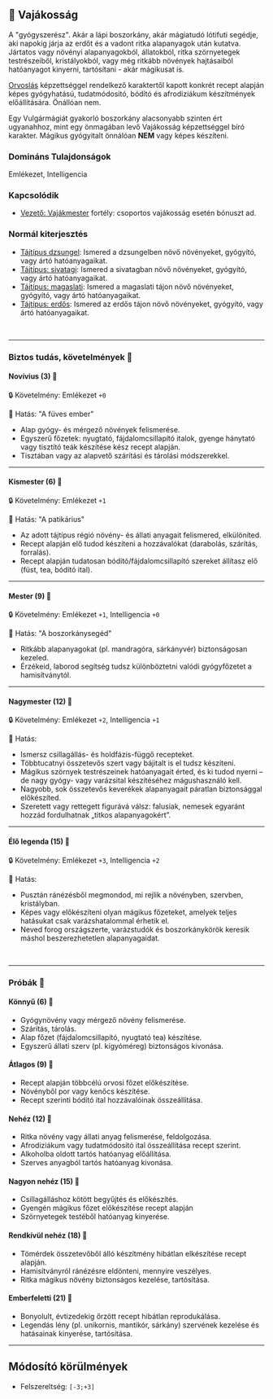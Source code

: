 ## 🔵 Vajákosság

A "gyógyszerész". Akár a lápi boszorkány, akár mágiatudó lótifuti segédje, aki napokig járja az erdőt és a vadont ritka alapanyagok után kutatva. Jártatos vagy növényi alapanyagokból, állatokból, ritka szörnyetegek testrészeiből, kristályokból, vagy még ritkább növények hajtásaiból hatóanyagot kinyerni, tartósítani - akár mágikusat is.

[Orvoslás](../kepzettsegek.primer.altalanos/orvoslas.md) képzettséggel rendelkező karaktertől kapott konkrét recept alapján képes gyógyhatású, tudatmódositó, bódító és afrodiziákum készítmények előállítására. Önállóan nem.

Egy Vulgármágiát gyakorló boszorkány alacsonyabb szinten ért ugyanahhoz, mint egy önmagában levő Vajákosság képzettséggel bíró karakter. Mágikus gyógyitalt önnálóan **NEM** vagy képes készíteni.

### Domináns Tulajdonságok

Emlékezet, Intelligencia

### Kapcsolódik

- [Vezető: Vajákmester](../fortelyok.altalanos/vezeto_vajakmester.md) fortély: csoportos vajákosság esetén bónuszt ad.

### Normál kiterjesztés

- [Tájtípus dzsungel](../fortelyok.szabad/tajtipus_dzsungel.md): Ismered a dzsungelben növő növényeket, gyógyító, vagy ártó hatóanyagaikat.
- [Tájtípus: sivatagi](../fortelyok.szabad/tajtipus_sivatagi.md): Ismered a sivatagban növő növényeket, gyógyító, vagy ártó hatóanyagaikat.
- [Tájtípus: magaslati](../fortelyok.szabad/tajtipus_magaslati.md): Ismered a magaslati tájon növő növényeket, gyógyító, vagy ártó hatóanyagaikat.
- [Tájtípus: erdős](../fortelyok.szabad/tajtipus_erdos.md): Ismered az erdős tájon növő növényeket, gyógyító, vagy ártó hatóanyagaikat.

<br />

---
### Biztos tudás, követelmények 📖

#### Novívius (3) 📖

🔒 Követelmény: Emlékezet `+0`

🌟 Hatás: "A füves ember"
- Alap gyógy- és mérgező növények felismerése.
- Egyszerű főzetek: nyugtató, fájdalomcsillapító italok, gyenge hánytató vagy tisztító teák készítése kész recept alapján.
- Tisztában vagy az alapvető szárítási és tárolási módszerekkel.

---
#### Kismester (6) 📖

🔒 Követelmény: Emlékezet `+1`

🌟 Hatás: "A patikárius"
- Az adott tájtípus régió növény- és állati anyagait felismered, elkülöníted.
- Recept alapján elő tudod készíteni a hozzávalókat (darabolás, szárítás, forralás).
- Recept alapján tudatosan bódító/fájdalomcsillapító szereket állítasz elő (füst, tea, bódító ital).

---
#### Mester (9) 📖

🔒 Követelmény: Emlékezet `+1`, Intelligencia `+0`

🌟 Hatás: "A boszorkánysegéd"
- Ritkább alapanyagokat (pl. mandragóra, sárkányvér) biztonságosan kezeled.
- Érzékeid, laborod segítség tudsz különböztetni valódi gyógyfőzetet a hamisítványtól.

---
#### Nagymester (12) 📖

🔒 Követelmény: Emlékezet `+2`, Intelligencia `+1`

🌟 Hatás:
- Ismersz csillagállás- és holdfázis-függő recepteket.
- Többtucatnyi összetevős szert vagy bájitalt is el tudsz készíteni.
- Mágikus szörnyek testrészeinek hatóanyagait érted, és ki tudod nyerni – de nagy gyógy- vagy varázsital készítéséhez mágushasználó kell.
- Nagyobb, sok összetevős keverékek alapanyagait páratlan biztonsággal előkészíted.
- Szeretett vagy rettegett figurává válsz: falusiak, nemesek egyaránt hozzád fordulhatnak „titkos alapanyagokért”.

---
#### Élő legenda (15) 📖

🔒 Követelmény: Emlékezet `+3`, Intelligencia `+2`

🌟 Hatás:
- Pusztán ránézésből megmondod, mi rejlik a növényben, szervben, kristályban.
- Képes vagy előkészíteni olyan mágikus főzeteket, amelyek teljes hatásukat csak varázshatalommal érhetik el.
- Neved forog országszerte, varázstudók és boszorkánykörök keresik máshol beszerezhetetlen alapanyagaidat.

<br />

---
### Próbák 🎲

#### Könnyű (6) 🎲 

- Gyógynövény vagy mérgező növény felismerése.
- Szárítás, tárolás.
- Alap főzet (fájdalomcsillapító, nyugtató tea) készítése.
- Egyszerű állati szerv (pl. kígyóméreg) biztonságos kivonása.

#### Átlagos (9) 🎲 

- Recept alapján többcélú orvosi főzet előkészítése.
- Növényből por vagy kenőcs készítése.
- Recept szerinti bódító ital hozzávalóinak összeállítása.

#### Nehéz (12) 🎲 

- Ritka növény vagy állati anyag felismerése, feldolgozása.
- Afrodiziákum vagy tudatmódosító ital összeállítása recept szerint.
- Alkoholba oldott tartós hatóanyag előállítása.
- Szerves anyagból tartós hatóanyag kivonása.

#### Nagyon nehéz (15) 🎲 

- Csillagálláshoz kötött begyűjtés és előkészítés.
- Gyengén mágikus főzet előkészítése recept alapján
- Szörnyetegek testéből hatóanyag kinyerése.

#### Rendkívül nehéz (18) 🎲 

- Tömérdek összetevőből álló készítmény hibátlan elkészítése recept alapján.
- Hamisítványról ránézésre eldönteni, mennyire veszélyes.
- Ritka mágikus növény biztonságos kezelése, tartósítása.

#### Emberfeletti (21) 🎲 

- Bonyolult, évtizedekig őrzött recept hibátlan reprodukálása.
- Legendás lény (pl. unikornis, mantikór, sárkány) szervének kezelése és hatásainak kinyerése, tartósítása.

---
## Módosító körülmények

- Felszereltség: `[-3;+3]`
